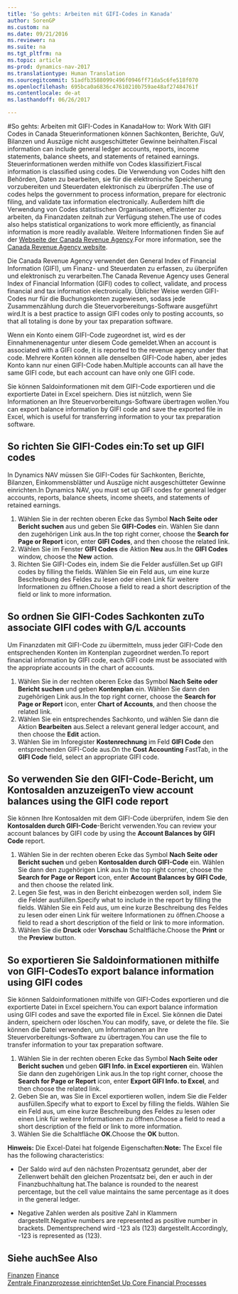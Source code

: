 ```yaml
---
title: 'So gehts: Arbeiten mit GIFI-Codes in Kanada'
author: SorenGP
ms.custom: na
ms.date: 09/21/2016
ms.reviewer: na
ms.suite: na
ms.tgt_pltfrm: na
ms.topic: article
ms-prod: dynamics-nav-2017
ms.translationtype: Human Translation
ms.sourcegitcommit: 51adfb3588099c496f0946ff71da5c6fe518f070
ms.openlocfilehash: 695bca0a6836c47610210b759ae48af27484761f
ms.contentlocale: de-at
ms.lasthandoff: 06/26/2017

---
```


#<a name="how-to-work-with-gifi-codes-in-canada"></a><span data-ttu-id="e8059-102">So gehts: Arbeiten mit GIFI-Codes in Kanada</span><span class="sxs-lookup"><span data-stu-id="e8059-102">How to: Work With GIFI Codes in Canada</span></span>
<span data-ttu-id="e8059-103">Steuerinformationen können Sachkonten, Berichte, GuV, Bilanzen und Auszüge nicht ausgeschütteter Gewinne beinhalten.</span><span class="sxs-lookup"><span data-stu-id="e8059-103">Fiscal information can include general ledger accounts, reports, income statements, balance sheets, and statements of retained earnings.</span></span> <span data-ttu-id="e8059-104">Steuerinformationen werden mithilfe von Codes klassifiziert.</span><span class="sxs-lookup"><span data-stu-id="e8059-104">Fiscal information is classified using codes.</span></span> <span data-ttu-id="e8059-105">Die Verwendung von Codes hilft den Behörden, Daten zu bearbeiten, sie für die elektronische Speicherung vorzubereiten und Steuerdaten elektronisch zu überprüfen .</span><span class="sxs-lookup"><span data-stu-id="e8059-105">The use of codes helps the government to process information, prepare for electronic filing, and validate tax information electronically.</span></span> <span data-ttu-id="e8059-106">Außerdem hilft die Verwendung von Codes statistischen Organisationen, effizienter zu arbeiten, da Finanzdaten zeitnah zur Verfügung stehen.</span><span class="sxs-lookup"><span data-stu-id="e8059-106">The use of codes also helps statistical organizations to work more efficiently, as financial information is more readily available.</span></span> <span data-ttu-id="e8059-107">Weitere Informationen finden Sie auf der [Webseite der Canada Revenue Agency](http://www.cra-arc.gc.ca/).</span><span class="sxs-lookup"><span data-stu-id="e8059-107">For more information, see the [Canada Revenue Agency website](http://www.cra-arc.gc.ca/).</span></span>

<span data-ttu-id="e8059-108">Die Canada Revenue Agency verwendet den General Index of Financial Information (GIFI), um Finanz- und Steuerdaten zu erfassen, zu überprüfen und elektronisch zu verarbeiten.</span><span class="sxs-lookup"><span data-stu-id="e8059-108">The Canada Revenue Agency uses General Index of Financial Information (GIFI) codes to collect, validate, and process financial and tax information electronically.</span></span> <span data-ttu-id="e8059-109">Üblicher Weise werden GIFI-Codes nur für die Buchungskonten zugewiesen, sodass jede Zusammenzählung durch die Steuervorbereitungs-Software ausgeführt wird.</span><span class="sxs-lookup"><span data-stu-id="e8059-109">It is a best practice to assign GIFI codes only to posting accounts, so that all totaling is done by your tax preparation software.</span></span>

<span data-ttu-id="e8059-110">Wenn ein Konto einem GIFI-Code zugeordnet ist, wird es der Einnahmenenagentur unter diesem Code gemeldet.</span><span class="sxs-lookup"><span data-stu-id="e8059-110">When an account is associated with a GIFI code, it is reported to the revenue agency under that code.</span></span> <span data-ttu-id="e8059-111">Mehrere Konten können alle denselben GIFI-Code haben, aber jedes Konto kann nur einen GIFI-Code haben.</span><span class="sxs-lookup"><span data-stu-id="e8059-111">Multiple accounts can all have the same GIFI code, but each account can have only one GIFI code.</span></span>

<span data-ttu-id="e8059-112">Sie können Saldoinformationen mit dem GIFI-Code exportieren und die exportierte Datei in Excel speichern. Dies ist nützlich, wenn Sie Informationen an Ihre Steuervorbereitungs-Software übertragen wollen.</span><span class="sxs-lookup"><span data-stu-id="e8059-112">You can export balance information by GIFI code and save the exported file in Excel, which is useful for transferring information to your tax preparation software.</span></span>

## <a name="to-set-up-gifi-codes"></a><span data-ttu-id="e8059-113">So richten Sie GIFI-Codes ein:</span><span class="sxs-lookup"><span data-stu-id="e8059-113">To set up GIFI codes</span></span>
<span data-ttu-id="e8059-114">In Dynamics NAV müssen Sie GIFI-Codes für Sachkonten, Berichte, Bilanzen, Einkommensblätter und Auszüge nicht ausgeschütteter Gewinne einrichten.</span><span class="sxs-lookup"><span data-stu-id="e8059-114">In Dynamics NAV, you must set up GIFI codes for general ledger accounts, reports, balance sheets, income sheets, and statements of retained earnings.</span></span>

1. <span data-ttu-id="e8059-115">Wählen Sie in der rechten oberen Ecke das Symbol **Nach Seite oder Bericht suchen** aus und geben Sie **GIFI-Codes** ein. Wählen Sie dann den zugehörigen Link aus.</span><span class="sxs-lookup"><span data-stu-id="e8059-115">In the top right corner, choose the **Search for Page or Report** icon, enter **GIFI Codes**, and then choose the related link.</span></span>
2. <span data-ttu-id="e8059-116">Wählen Sie im Fenster **GIFI Codes** die Aktion **Neu** aus.</span><span class="sxs-lookup"><span data-stu-id="e8059-116">In the **GIFI Codes** window, choose the **New** action.</span></span>
3. <span data-ttu-id="e8059-117">Richten Sie GIFI-Codes ein, indem Sie die Felder ausfüllen.</span><span class="sxs-lookup"><span data-stu-id="e8059-117">Set up GIFI codes by filling the fields.</span></span> <span data-ttu-id="e8059-118">Wählen Sie ein Feld aus, um eine kurze Beschreibung des Feldes zu lesen oder einen Link für weitere Informationen zu öffnen.</span><span class="sxs-lookup"><span data-stu-id="e8059-118">Choose a field to read a short description of the field or link to more information.</span></span>

## <a name="to-associate-gifi-codes-with-gl-accounts"></a><span data-ttu-id="e8059-119">So ordnen Sie GIFI-Codes Sachkonten zu</span><span class="sxs-lookup"><span data-stu-id="e8059-119">To associate GIFI codes with G/L accounts</span></span>
<span data-ttu-id="e8059-120">Um Finanzdaten mit GIFI-Code zu übermitteln, muss jeder GIFI-Code den entsprechenden Konten im Kontenplan zugeordnet werden.</span><span class="sxs-lookup"><span data-stu-id="e8059-120">To report financial information by GIFI code, each GIFI code must be associated with the appropriate accounts in the chart of accounts.</span></span>

1. <span data-ttu-id="e8059-121">Wählen Sie in der rechten oberen Ecke das Symbol **Nach Seite oder Bericht suchen** und geben **Kontenplan** ein. Wählen Sie dann den zugehörigen Link aus.</span><span class="sxs-lookup"><span data-stu-id="e8059-121">In the top right corner, choose the **Search for Page or Report** icon, enter **Chart of Accounts**, and then choose the related link.</span></span>
2. <span data-ttu-id="e8059-122">Wählen Sie ein entsprechendes Sachkonto, und wählen Sie dann die Aktion **Bearbeiten** aus.</span><span class="sxs-lookup"><span data-stu-id="e8059-122">Select a relevant general ledger account, and then choose the **Edit** action.</span></span>
3. <span data-ttu-id="e8059-123">Wählen Sie im Inforegister **Kostenrechnung** im Feld **GIFI Code** den entsprechenden GIFI-Code aus.</span><span class="sxs-lookup"><span data-stu-id="e8059-123">On the **Cost Accounting** FastTab, in the **GIFI Code** field, select an appropriate GIFI code.</span></span>

## <a name="to-view-account-balances-using-the-gifi-code-report"></a><span data-ttu-id="e8059-124">So verwenden Sie den GIFI-Code-Bericht, um Kontosalden anzuzeigen</span><span class="sxs-lookup"><span data-stu-id="e8059-124">To view account balances using the GIFI code report</span></span>
<span data-ttu-id="e8059-125">Sie können Ihre Kontosalden mit dem GIFI-Code überprüfen, indem Sie den **Kontosalden durch GIFI-Code**-Bericht verwenden.</span><span class="sxs-lookup"><span data-stu-id="e8059-125">You can review your account balances by GIFI code by using the **Account Balances by GIFI Code** report.</span></span>

1. <span data-ttu-id="e8059-126">Wählen Sie in der rechten oberen Ecke das Symbol **Nach Seite oder Bericht suchen** und geben **Kontosalden durch GIFI-Code** ein. Wählen Sie dann den zugehörigen Link aus.</span><span class="sxs-lookup"><span data-stu-id="e8059-126">In the top right corner, choose the **Search for Page or Report** icon, enter **Account Balances by GIFI Code**, and then choose the related link.</span></span>
2. <span data-ttu-id="e8059-127">Legen Sie fest, was in den Bericht einbezogen werden soll, indem Sie die Felder ausfüllen.</span><span class="sxs-lookup"><span data-stu-id="e8059-127">Specify what to include in the report by filling the fields.</span></span> <span data-ttu-id="e8059-128">Wählen Sie ein Feld aus, um eine kurze Beschreibung des Feldes zu lesen oder einen Link für weitere Informationen zu öffnen.</span><span class="sxs-lookup"><span data-stu-id="e8059-128">Choose a field to read a short description of the field or link to more information.</span></span>
3. <span data-ttu-id="e8059-129">Wählen Sie die **Druck** oder **Vorschau** Schaltfläche.</span><span class="sxs-lookup"><span data-stu-id="e8059-129">Choose the **Print** or the **Preview** button.</span></span>

## <a name="to-export-balance-information-using-gifi-codes"></a><span data-ttu-id="e8059-130">So exportieren Sie Saldoinformationen mithilfe von GIFI-Codes</span><span class="sxs-lookup"><span data-stu-id="e8059-130">To export balance information using GIFI codes</span></span>
<span data-ttu-id="e8059-131">Sie können Saldoinformationen mithilfe von GIFI-Codes exportieren und die exportierte Datei in Excel speichern.</span><span class="sxs-lookup"><span data-stu-id="e8059-131">You can export balance information using GIFI codes and save the exported file in Excel.</span></span> <span data-ttu-id="e8059-132">Sie können die Datei ändern, speichern oder löschen.</span><span class="sxs-lookup"><span data-stu-id="e8059-132">You can modify, save, or delete the file.</span></span> <span data-ttu-id="e8059-133">Sie können die Datei verwenden, um Informationen an Ihre Steuervorbereitungs-Software zu übertragen.</span><span class="sxs-lookup"><span data-stu-id="e8059-133">You can use the file to transfer information to your tax preparation software.</span></span>

1. <span data-ttu-id="e8059-134">Wählen Sie in der rechten oberen Ecke das Symbol **Nach Seite oder Bericht suchen** und geben **GIFI Info. in Excel exportieren** ein. Wählen Sie dann den zugehörigen Link aus.</span><span class="sxs-lookup"><span data-stu-id="e8059-134">In the top right corner, choose the **Search for Page or Report** icon, enter **Export GIFI Info. to Excel**, and then choose the related link.</span></span>
2. <span data-ttu-id="e8059-135">Geben Sie an, was Sie in Excel exportieren wollen, indem Sie die Felder ausfüllen.</span><span class="sxs-lookup"><span data-stu-id="e8059-135">Specify what to export to Excel by filling the fields.</span></span> <span data-ttu-id="e8059-136">Wählen Sie ein Feld aus, um eine kurze Beschreibung des Feldes zu lesen oder einen Link für weitere Informationen zu öffnen.</span><span class="sxs-lookup"><span data-stu-id="e8059-136">Choose a field to read a short description of the field or link to more information.</span></span>
3. <span data-ttu-id="e8059-137">Wählen Sie die Schaltfläche **OK**.</span><span class="sxs-lookup"><span data-stu-id="e8059-137">Choose the **OK** button.</span></span>

<span data-ttu-id="e8059-138">**Hinweis:** Die Excel-Datei hat folgende Eigenschaften:</span><span class="sxs-lookup"><span data-stu-id="e8059-138">**Note:** The Excel file has the following characteristics:</span></span>

* <span data-ttu-id="e8059-139">Der Saldo wird auf den nächsten Prozentsatz gerundet, aber der Zellenwert behält den gleichen Prozentsatz bei, den er auch in der Finanzbuchhaltung hat.</span><span class="sxs-lookup"><span data-stu-id="e8059-139">The balance is rounded to the nearest percentage, but the cell value maintains the same percentage as it does in the general ledger.</span></span>

* <span data-ttu-id="e8059-140">Negative Zahlen werden als positive Zahl in Klammern dargestellt.</span><span class="sxs-lookup"><span data-stu-id="e8059-140">Negative numbers are represented as positive number in brackets.</span></span> <span data-ttu-id="e8059-141">Dementsprechend wird -123 als (123) dargestellt.</span><span class="sxs-lookup"><span data-stu-id="e8059-141">Accordingly, -123 is represented as (123).</span></span>

## <a name="see-also"></a><span data-ttu-id="e8059-142">Siehe auch</span><span class="sxs-lookup"><span data-stu-id="e8059-142">See Also</span></span>
<span data-ttu-id="e8059-143">[Finanzen](finance-setup.md) </span><span class="sxs-lookup"><span data-stu-id="e8059-143">[Finance](finance-setup.md) </span></span>  
[<span data-ttu-id="e8059-144">Zentrale Finanzprozesse einrichten</span><span class="sxs-lookup"><span data-stu-id="e8059-144">Set Up Core Financial Processes</span></span>](finance-setup-setup-finance-setup.md)

